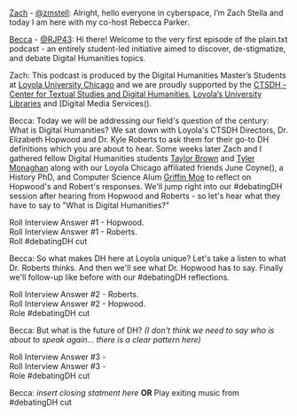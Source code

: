 [Zach](https://twitter.com/zstella48) - [@zmstell](https://github.com/zmstell): Alright, hello everyone in cyberspace, I’m Zach Stella and today I am here with my co-host Rebecca Parker.  
  
[Becca](https://twitter.com/bcpkr396) - [@RJP43](https://github.com/RJP43): Hi there! Welcome to the very first episode of the plain.txt podcast - an entirely student-led initiative aimed to discover, de-stigmatize, and debate Digital Humanities topics. 
  
Zach: This podcast is produced by the Digital Humanities Master’s Students at [Loyola University Chicago]() and we are proudly supported by the [CTSDH - Center for Textual Studies and Digital Humanities](), [Loyola’s University Libraries]() and [Digital Media Services(). 
  
Becca: Today we will be addressing our field's question of the century: What is Digital Humanities? We sat down with Loyola's CTSDH Directors, Dr. Elizabeth Hopwood and Dr. Kyle Roberts to ask them for their go-to DH definitions which you are about to hear. Some weeks later Zach and I gathered fellow Digital Humanities students [Taylor Brown]() and [Tyler Monaghan]() along with our Loyola Chicago affiliated friends June Coyne(), a History PhD, and Computer Science Alum [Griffin Moe]() to reflect on Hopwood's and Robert's responses. We'll jump right into our #debatingDH session after hearing from Hopwood and Roberts - so let's hear what they have to say to "What is Digital Humanities?"     
  
Roll Interview Answer #1 - Hopwood.   
Roll Interview Answer #1 - Roberts.  
Roll #debatingDH cut  
  
Becca: So what makes DH here at Loyola unique? Let's take a listen to what Dr. Roberts thinks. And then we'll see what Dr. Hopwood has to say. Finally we'll follow-up like before with our #debatingDH reflections.  
  
Roll Interview Answer #2 - Roberts.   
Roll Interview Answer #2 - Hopwood.   
Role #debatingDH cut   
  
Becca: But what is the future of DH? *(I don't think we need to say who is about to speak again... there is a clear pattern here)*  
  
Roll Interview Answer #3 -    
Roll Interview Answer #3 -   
Role #debatingDH cut  
  
Becca: *insert closing statment here* **OR** Play exiting music from #debatingDH cut  
